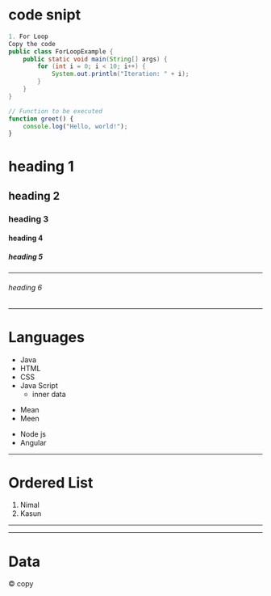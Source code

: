 # code snipt
```java
1. For Loop
Copy the code
public class ForLoopExample {
    public static void main(String[] args) {
        for (int i = 0; i < 10; i++) {
            System.out.println("Iteration: " + i);
        }
    }
}
```

```js
// Function to be executed
function greet() {
    console.log("Hello, world!");
}
```



# heading 1
## heading 2
### heading 3
#### heading 4
##### heading 5
---
###### heading 6
***

# Languages
+ Java
+ HTML
+ CSS
+ Java Script
  * inner data
- Mean
- Meen
* Node js
* Angular
---
# Ordered List
1. Nimal
2. Kasun
---
  ---
# Data 
&copy; copy

  
